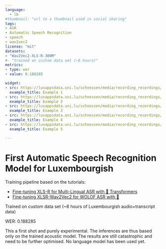 ```yaml
---
language: 
  - lb
#thumbnail: "url to a thumbnail used in social sharing"
tags:
- ASR
- Automatic Speech Recognition
- speech
- wav2vec2
license: "mit"
datasets:
- "Wav2Vec2-XLS-R-300M"
#- "trained on custom data set (~8 hours)"
metrics:
- type: wer
- value: 0.188285

widget:
- src: https://luxappsdata.uni.lu/schnessen/media/recording_recordings/2021-10-13/pg_71_4629_rdc1j.wav
  example_title: Example 1
- src: https://luxappsdata.uni.lu/schnessen/media/recording_recordings/2021-08-20/pg_73_6801_3j86c.wav
  example_title: Example 2
- src: https://luxappsdata.uni.lu/schnessen/media/recording_recordings/2018-11-29/pg_347_1313_kolin.wav
  example_title: Example 3
- src: https://luxappsdata.uni.lu/schnessen/media/recording_recordings/2018-08-05/pg_192_3299_1zqrn.wav
  example_title: Example 4
- src: https://luxappsdata.uni.lu/schnessen/media/recording_recordings/2018-08-05/pg_193_3278_xqzv1.wav
  example_title: Example 5

---
```


# First Automatic Speech Recognition Model for Luxembourgish

Training pipeline based on the tutorials:
- [Fine-tuning XLS-R for Multi-Lingual ASR with 🤗 Transformers](https://colab.research.google.com/github/patrickvonplaten/notebooks/blob/master/Fine_Tune_XLSR_Wav2Vec2_on_Turkish_ASR_with_%F0%9F%A4%97_Transformers.ipynb)
- [Fine-tuning XLSR-Wav2Vec2 for WOLOF ASR with 🤗](https://www.kaggle.com/kingabzpro/fine-tuning-xlsr-wav2vec2-for-wolof-asr-with/notebook)

Trained on custom data set (~8 hours of Luxembourgish audio+transcript data)

WER: 0.188285

This a first shot and purely experimental. The inferences are thus based only on the trained acoustic model. The results are still catastrophic and need to be further optimised. No language model has been used yet.